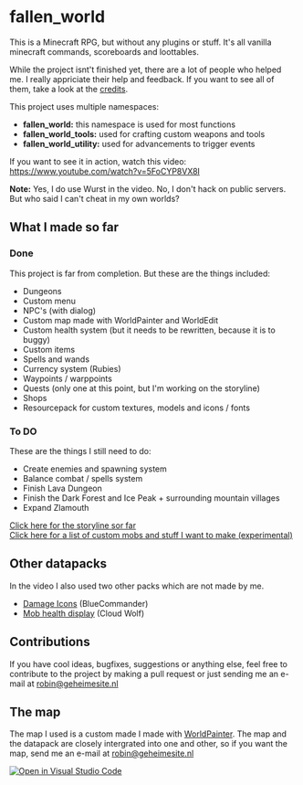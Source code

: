 # fallen_world

This is a Minecraft RPG, but without any plugins or stuff. It's all vanilla minecraft commands, scoreboards and loottables.

While the project isnt't finished yet, there are a lot of people who helped me. I really appriciate their help and feedback. If you want to see all of them, take a look at the [credits](CREDITS.md).

This project uses multiple namespaces:

- **fallen_world:** this namespace is used for most functions
- **fallen_world_tools:** used for crafting custom weapons and tools
- **fallen_world_utility:** used for advancements to trigger events

If you want to see it in action, watch this video: <https://www.youtube.com/watch?v=5FoCYP8VX8I>

**Note:** Yes, I do use Wurst in the video. No, I don't hack on public servers.  
But who said I can't cheat in my own worlds?

## What I made so far

### Done

This project is far from completion. But these are the things included:

- Dungeons
- Custom menu
- NPC's (with dialog)
- Custom map made with WorldPainter and WorldEdit
- Custom health system (but it needs to be rewritten, because it is to buggy)
- Custom items
- Spells and wands
- Currency system (Rubies)
- Waypoints / warppoints
- Quests (only one at this point, but I'm working on the storyline)
- Shops
- Resourcepack for custom textures, models and icons / fonts

### To DO

These are the things I still need to do:

- Create enemies and spawning system
- Balance combat / spells system
- Finish Lava Dungeon
- Finish the Dark Forest and Ice Peak + surrounding mountain villages
- Expand Zlamouth

[Click here for the storyline sor far](STORY.md)  
[Click here for a list of custom mobs and stuff I want to make (experimental)](MOBS.md)

## Other datapacks

In the video I also used two other packs which are not made by me.  

- [Damage Icons](https://www.bluecommander.net/damage-icons.html) (BlueCommander)
- [Mob health display](https://www.youtube.com/watch?v=A9H3U8YEm98) (Cloud Wolf)

## Contributions

If you have cool ideas, bugfixes, suggestions or anything else, feel free to contribute to the project by making a pull request or just sending me an e-mail at robin@geheimesite.nl

## The map

The map I used is a custom made I made with [WorldPainter](https://www.worldpainter.net). The map and the datapack are closely intergrated into one and other, so if you want the map, send me an e-mail at robin@geheimesite.nl

[![Open in Visual Studio Code](https://open.vscode.dev/badges/open-in-vscode.svg)](https://open.vscode.dev/RobinBoers/fallen_world)